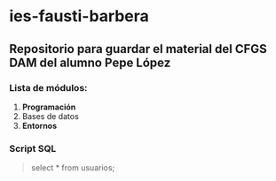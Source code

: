 # ies-fausti-barbera
## Repositorio para guardar el material del CFGS DAM del alumno Pepe López
### Lista de módulos:
1. **Programación**
2. Bases de datos
3. **Entornos**

### Script SQL
> select * from usuarios;
